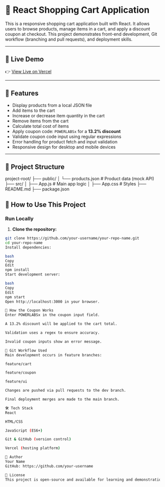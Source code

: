 # 🛒 React Shopping Cart Application

This is a responsive shopping cart application built with React. It allows users to browse products, manage items in a cart, and apply a discount coupon at checkout. This project demonstrates front-end development, Git workflow (branching and pull requests), and deployment skills.

---

## 🔗 Live Demo

👉 [View Live on Vercel](https://your-vercel-link.vercel.app)

---

## 📌 Features

- Display products from a local JSON file
- Add items to the cart
- Increase or decrease item quantity in the cart
- Remove items from the cart
- Calculate total cost of items
- Apply coupon code: `POWERLABSx` for a **13.2% discount**
- Validate coupon code input using regular expressions
- Error handling for product fetch and input validation
- Responsive design for desktop and mobile devices

---

## 📁 Project Structure

project-root/
├── public/
│ └── products.json # Product data (mock API)
├── src/
│ ├── App.js # Main app logic
│ ├── App.css # Styles
├── README.md
├── package.json

## 🧠 How to Use This Project

### Run Locally

1. **Clone the repository:**

```bash
git clone https://github.com/your-username/your-repo-name.git
cd your-repo-name
Install dependencies:

bash
Copy
Edit
npm install
Start development server:

bash
Copy
Edit
npm start
Open http://localhost:3000 in your browser.

🧪 How the Coupon Works
Enter POWERLABSx in the coupon input field.

A 13.2% discount will be applied to the cart total.

Validation uses a regex to ensure accuracy.

Invalid coupon inputs show an error message.

🔀 Git Workflow Used
Main development occurs in feature branches:

feature/cart

feature/coupon

feature/ui

Changes are pushed via pull requests to the dev branch.

Final deployment merges are made to the main branch.

🛠 Tech Stack
React

HTML/CSS

JavaScript (ES6+)

Git & GitHub (version control)

Vercel (hosting platform)

🧑 Author
Your Name
GitHub: https://github.com/your-username

📜 License
This project is open-source and available for learning and demonstration purposes only.
```
